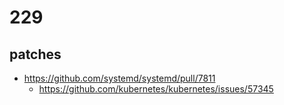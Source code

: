# 229

## patches

- https://github.com/systemd/systemd/pull/7811
  - https://github.com/kubernetes/kubernetes/issues/57345
